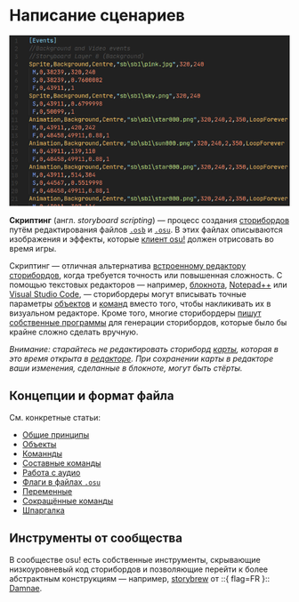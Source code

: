 # Написание сценариев

![Скриншот сценария сториборда, открытого в "Code - OSS"](img/osb-example.png "Пример сценария сториборда (.osb)")

**Скриптинг** (англ. *storyboard scripting*) — процесс создания [сторибордов](/wiki/Storyboard) путём редактирования файлов [`.osb`](/wiki/Client/File_formats/Osb_(file_format)) и [`.osu`](/wiki/Client/File_formats/Osu_(file_format)). В этих файлах описываются изображения и эффекты, которые [клиент osu!](/wiki/Client) должен отрисовать во время игры.

Скриптинг — отличная альтернатива [встроенному редактору сторибордов](/wiki/Client/Beatmap_editor/Design), когда требуется точность или повышенная сложность. С помощью текстовых редакторов — например, [блокнота](https://ru.wikipedia.org/wiki/Блокнот_(программа)), [Notepad++](https://www.notepad-plus-plus.org/) или [Visual Studio Code](https://code.visualstudio.com/), — сторибордеры могут вписывать точные параметры [объектов](Objects) и [команд](Commands) вместо того, чтобы накликивать их в визуальном редакторе. Кроме того, многие сторибордеры [пишут собственные программы](https://ru.wikipedia.org/wiki/Программирование) для генерации сторибордов, которые было бы крайне сложно сделать вручную.

*Внимание: старайтесь не редактировать сториборд [карты](/wiki/Beatmap), которая в это время открыта в [редакторе](/wiki/Client/Beatmap_editor). При сохранении карты в редакторе ваши изменения, сделанные в блокноте, могут быть стёрты.*

## Концепции и формат файла

См. конкретные статьи:

- [Общие принципы](General_Rules)
- [Объекты](Objects)
- [Команнды](Commands)
- [Составные команды](Compound_Commands)
- [Работа с аудио](Audio)
- [Флаги в файлах `.osu`](osu!_File_Toggles)
- [Переменные](Variables)
- [Сокращённые команды](Shorthand)
- [Шпаргалка](Cheat_Sheet)

## Инструменты от сообщества

В сообществе osu! есть собственные инструменты, скрывающие низкоуровневый код сторибордов и позволяющие перейти к более абстрактным конструкциям — например, [storybrew](https://github.com/Damnae/storybrew) от ::{ flag=FR }:: [Damnae](https://osu.ppy.sh/users/989377).
